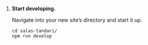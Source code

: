 1.  **Start developing.**

    Navigate into your new site’s directory and start it up.

    ```shell
    cd salas-tandari/
    npm run develop
    ```